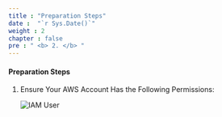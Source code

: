 ```yaml
---
title : "Preparation Steps"
date :  "`r Sys.Date()`" 
weight : 2
chapter : false
pre : " <b> 2. </b> "
---
```


#### Preparation Steps

1. Ensure Your AWS Account Has the Following Permissions:

    ![IAM User](/aws-fcj-workshop-001/1-Prepare/7.png)
